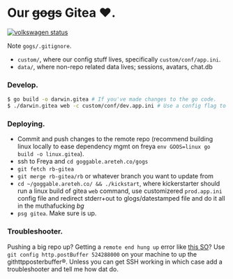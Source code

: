 # Our ~~gogs~~ Gitea :heart:.

[![volkswagen status](https://auchenberg.github.io/volkswagen/volkswargen_ci.svg?v=1)](https://github.com/auchenberg/volkswagen)

Note `gogs/.gitignore`.
- `custom/`, where our config stuff lives, specifically `custom/conf/app.ini`.
- `data/`, where non-repo related data lives; sessions, avatars, chat.db


### Develop.

```bash
$ go build -o darwin.gitea # If you've made changes to the go code.
$ ./darwin.gitea web -c custom/conf/dev.app.ini # Use a config flag to flag the custom app.ini.
```

### Deploying.

- Commit and push changes to the remote repo (recommend building linux locally to ease dependency mgmt on freya `env GOOS=linux go build -o linux.gitea`).
- ssh to Freya and `cd goggable.areteh.co/gogs`
- `git fetch rb-gitea`
- `git merge rb-gitea/rb` or whatever branch you want to update from
- `cd ~/goggable.areteh.co/ && ./kickstart`, where kickerstarter should run a linux build of gitea `web` command, use customizered `prod.app.ini` config file and redirect stderr+out to glogs/datestamped file and do it all in the muthafucking _bg_
- `psg gitea`. Make sure is up.


### Troubleshooter.
Pushing a big repo up? Getting a `remote end hung up` error like [this SO](http://stackoverflow.com/questions/15240815/git-fatal-the-remote-end-hung-up-unexpectedly/24851822)? Use `git config http.postBuffer 524288000` on your machine to up the githttpposterbuffer®. Unless you can get SSH working in which case add a troubleshooter and tell me how dat do.


